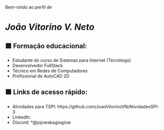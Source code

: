 Bem-vindo ao perfil de 
# ***João Vitorino V. Neto***

<h2>⬛ Formação educacional:</h2>
<ul>
  <li>Estudante do curso de Sistemas para Internet (Tecnólogo)</li>
  <li>Desenvolvedor FullStack</li>
  <li>Técnico em Redes de Computadores</li>
  <li>Profissional de AutoCAD 2D</li>
</ul>

<h2>⬛ Links de acesso rápido:</h2>
<ul>
  <li>Atividades para TSPI: https://github.com/JoaoVitorinoVN/AtividadesSPI-3</li>
  <li>LinkedIn: </li>
  <li>Discord: *@jojowakagiogiow</li>
</ul>
